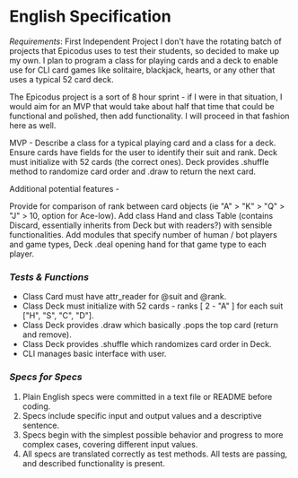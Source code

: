 # English Specification

_Requirements_: First Independent Project
I don't have the rotating batch of projects that Epicodus uses to test their students, so decided to make up my own. I plan to program a class for playing cards and a deck to enable use for CLI card games like solitaire, blackjack, hearts, or any other that uses a typical 52 card deck.

The Epicodus project is a sort of 8 hour sprint - if I were in that situation, I would aim for an MVP that would take about half that time that could be functional and polished, then add functionality. I will proceed in that fashion here as well.

MVP - Describe a class for a typical playing card and a class for a deck. Ensure cards have fields for the user to identify their suit and rank. Deck must initialize with 52 cards (the correct ones). Deck provides .shuffle method to randomize card order and .draw to return the next card.

Additional potential features - 

Provide for comparison of rank between card objects (ie "A" > "K" > "Q" > "J" > 10, option for Ace-low). 
Add class Hand and class Table (contains Discard, essentially inherits from Deck but with readers?) with sensible functionalities.
Add modules that specify number of human / bot players and game types, Deck .deal opening hand for that game type to each player.

### _Tests & Functions_

* Class Card must have attr_reader for @suit and @rank.
* Class Deck must initialize with 52 cards - ranks [ 2 - "A" ] for each suit ["H", "S", "C", "D"]. 
* Class Deck provides .draw which basically .pops the top card (return and remove).
* Class Deck provides .shuffle which randomizes card order in Deck.
* CLI manages basic interface with user.

### _Specs for Specs_
1. Plain English specs were committed in a text file or README before coding.
2. Specs include specific input and output values and a descriptive sentence.
3. Specs begin with the simplest possible behavior and progress to more complex cases, covering different input values.
4. All specs are translated correctly as test methods.
All tests are passing, and described functionality is present.